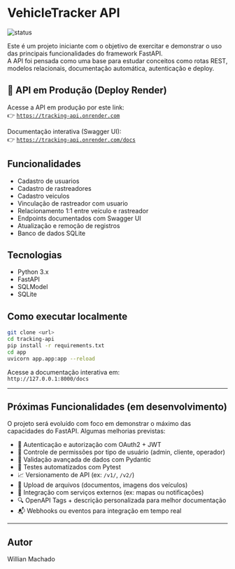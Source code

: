 # VehicleTracker API

![status](https://img.shields.io/badge/status-Estável-brightgreen)
<!-- Outras opções futuras:
![status](https://img.shields.io/badge/status-Em%20Desenvolvimento-yellow)
![status](https://img.shields.io/badge/status-Em%20Manutenção-red)
-->
Este é um projeto iniciante com o objetivo de exercitar e demonstrar o uso das principais funcionalidades do framework FastAPI.  
A API foi pensada como uma base para estudar conceitos como rotas REST, modelos relacionais, documentação automática, autenticação e deploy.

## 🔗 API em Produção (Deploy Render)

Acesse a API em produção por este link:  
👉 [`https://tracking-api.onrender.com`](https://tracking-api.onrender.com)

Documentação interativa (Swagger UI):  
👉 [`https://tracking-api.onrender.com/docs`](https://tracking-api.onrender.com/docs)

## Funcionalidades
- Cadastro de usuarios
- Cadastro de rastreadores
- Cadastro veiculos
- Vinculação de rastreador com usuario
- Relacionamento 1:1 entre veículo e rastreador
- Endpoints documentados com Swagger UI
- Atualização e remoção de registros
- Banco de dados SQLite

## Tecnologias
- Python 3.x
- FastAPI
- SQLModel
- SQLite

## Como executar localmente
```bash
git clone <url>
cd tracking-api
pip install -r requirements.txt
cd app
uvicorn app.app:app --reload
```

Acesse a documentação interativa em:  
`http://127.0.0.1:8000/docs`

---

## Próximas Funcionalidades (em desenvolvimento)

O projeto será evoluído com foco em demonstrar o máximo das capacidades do FastAPI. Algumas melhorias previstas:

- 🔐 Autenticação e autorização com OAuth2 + JWT  
- 👥 Controle de permissões por tipo de usuário (admin, cliente, operador)    
- 📄 Validação avançada de dados com Pydantic  
- 🧪 Testes automatizados com Pytest  
- 📈 Versionamento de API (ex: `/v1/`, `/v2/`)   
- 📁 Upload de arquivos (documentos, imagens dos veículos)  
- 🧩 Integração com serviços externos (ex: mapas ou notificações)  
- 🔍 OpenAPI Tags + descrição personalizada para melhor documentação  
- 📬 Webhooks ou eventos para integração em tempo real
---

## Autor
Willian Machado